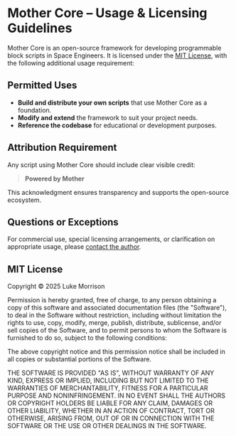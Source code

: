 ﻿# Mother Core – Usage & Licensing Guidelines

Mother Core is an open-source framework for developing programmable block scripts in Space Engineers. It is licensed under the [MIT License](#mit-license), with the following additional usage requirement:

## Permitted Uses

- **Build and distribute your own scripts** that use Mother Core as a foundation.
- **Modify and extend** the framework to suit your project needs.
- **Reference the codebase** for educational or development purposes.

## Attribution Requirement

Any script using Mother Core should include clear visible credit:

> **Powered by Mother**

This acknowledgment ensures transparency and supports the open-source ecosystem.

## Questions or Exceptions

For commercial use, special licensing arrangements, or clarification on appropriate usage, please [contact the author](https://github.com/lukejamesmorrison).

## MIT License

Copyright &copy; 2025 Luke Morrison

Permission is hereby granted, free of charge, to any person obtaining a copy
of this software and associated documentation files (the "Software"), to deal
in the Software without restriction, including without limitation the rights
to use, copy, modify, merge, publish, distribute, sublicense, and/or sell
copies of the Software, and to permit persons to whom the Software is
furnished to do so, subject to the following conditions:

The above copyright notice and this permission notice shall be included in all
copies or substantial portions of the Software.

THE SOFTWARE IS PROVIDED "AS IS", WITHOUT WARRANTY OF ANY KIND, EXPRESS OR
IMPLIED, INCLUDING BUT NOT LIMITED TO THE WARRANTIES OF MERCHANTABILITY,
FITNESS FOR A PARTICULAR PURPOSE AND NONINFRINGEMENT. IN NO EVENT SHALL THE
AUTHORS OR COPYRIGHT HOLDERS BE LIABLE FOR ANY CLAIM, DAMAGES OR OTHER
LIABILITY, WHETHER IN AN ACTION OF CONTRACT, TORT OR OTHERWISE, ARISING FROM,
OUT OF OR IN CONNECTION WITH THE SOFTWARE OR THE USE OR OTHER DEALINGS IN THE
SOFTWARE.

